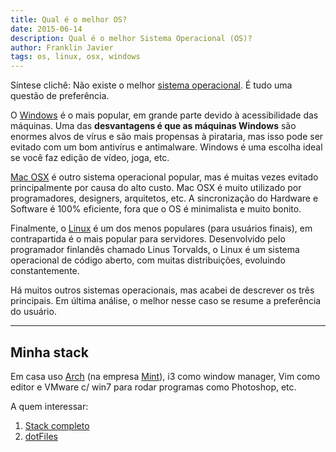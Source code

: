 ```yaml
---
title: Qual é o melhor OS?
date: 2015-06-14
description: Qual é o melhor Sistema Operacional (OS)?
author: Franklin Javier
tags: os, linux, osx, windows
---
```


Síntese clichê: Não existe o melhor [sistema operacional](https://pt.wikipedia.org/wiki/Sistema_operativo). 
É tudo uma questão de preferência.

O [Windows](/tags/windows.html) é o mais popular, em grande parte devido 
à acessibilidade das máquinas. 
Uma das **desvantagens é que as máquinas Windows** 
são enormes alvos de vírus e são mais propensas à pirataria, 
mas isso pode ser evitado com um bom antivírus e antimalware. 
Windows é uma escolha ideal se você faz edição de vídeo, joga, etc.

[Mac OSX](/tags/osx.html) é outro sistema operacional popular, 
mas é muitas vezes evitado principalmente por causa do alto custo.
Mac OSX é muito utilizado por programadores, designers, arquitetos, etc. 
A sincronização do Hardware e Software é 100% eficiente, 
fora que o OS é minimalista e muito bonito.

Finalmente, o [Linux](/tags/linux.html) é um dos menos populares (para usuários finais), 
em contrapartida é o mais popular para servidores. 
Desenvolvido pelo programador finlandês chamado Linus Torvalds, 
o Linux é um sistema operacional de código aberto, 
com muitas distribuições, evoluindo constantemente. 

Há muitos outros sistemas operacionais, mas acabei de 
descrever os três principais. Em última análise, o melhor 
nesse caso se resume a preferência do usuário.

---

## Minha stack

Em casa uso [Arch](https://www.archlinux.org/) (na empresa [Mint](http://linuxmint.com/)), i3 como window manager, 
Vim como editor e VMware c/ win7 para rodar programas como Photoshop, etc.

A quem interessar:
1. [Stack completo](http://stackshare.io/franklinjavier)
2. [dotFiles](https://github.com/franklinjavier/dotFiles)


